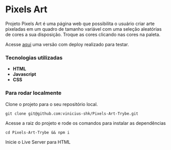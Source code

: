 # Pixels Art

Projeto Pixels Art é uma página web que possibilita o usuário criar arte pixeladas em um quadro de tamanho variável com uma seleção aleatórias de cores a sua disposição. Troque as cores clicando nas cores na paleta.

Acesse [aqui](https://pixels-art-trybe-vinicius-shk.vercel.app/) uma versão com deploy realizado para testar.

### Tecnologias utilizadas

- **HTML**
- **Javascript**
- **CSS**

### Para rodar localmente

Clone o projeto para o seu repositório local.

```
git clone git@github.com:vinicius-shk/Pixels-Art-Trybe.git

```

Acesse a raiz do projeto e rode os comandos para instalar as dependências

```
cd Pixels-Art-Trybe && npm i

```

Inicie o Live Server para HTML
